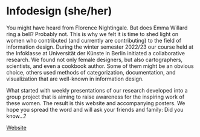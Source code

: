 # Infodesign (she/her)

You might have heard from Florence Nightingale. But does Emma Willard ring a bell? Probably not. This is why we felt it is time to shed light on women who contributed (and currently are contributing) to the field of information design. During the winter semester 2022/23 our course held at the Infoklasse at Universität der Künste in Berlin initiated a collaborative research. We found not only female designers, but also cartographers, scientists, and even a cookbook author. Some of them might be an obvious choice, others used methods of categorization, documentation, and visualization that are well-known in information design.

What started with weekly presentations of our research developed into a group project that is aiming to raise awareness for the inspiring work of these women. The result is this website and accompanying posters. We hope you spread the word and will ask your friends and family: Did you know…?

[Website](https://infoklasse.github.io/Projects/infodesign%(she-her)/)
